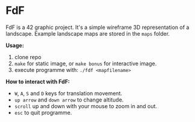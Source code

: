 # FdF
FdF is a 42 graphic project. It's a simple wireframe 3D representation of a landscape. Example landscape maps are stored in the `maps` folder.

**Usage:**
1. clone repo
2. `make` for static image, or `make bonus` for interactive image.
3. execute programme with: `./fdf <mapfilename>`

**How to interact with FdF:**
* `W`, `A`, `S` and `D` keys for translation movement.
* `up arrow` and `down arrow` to change altitude.
* `scroll` up and down with your mouse to zoom in and out.
* `esc` to quit programme.

